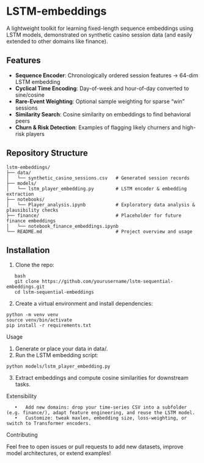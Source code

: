# LSTM-embeddings
A lightweight toolkit for learning fixed-length sequence embeddings using LSTM models, demonstrated on synthetic casino session data (and easily extended to other domains like finance).

## Features
- **Sequence Encoder**: Chronologically ordered session features → 64-dim LSTM embedding  
- **Cyclical Time Encoding**: Day-of-week and hour-of-day converted to sine/cosine  
- **Rare-Event Weighting**: Optional sample weighting for sparse “win” sessions  
- **Similarity Search**: Cosine similarity on embeddings to find behavioral peers  
- **Churn & Risk Detection**: Examples of flagging likely churners and high-risk players  

## Repository Structure
 ```
lstm-embeddings/
├── data/
│   └── synthetic_casino_sessions.csv   # Generated session records
├── models/
│   └── lstm_player_embedding.py        # LSTM encoder & embedding extraction
├── notebooks/
│   └── Player_analysis.ipynb           # Exploratory data analysis & plausibility checks
├── finance/                            # Placeholder for future finance embeddings
│   └── notebook_finance_embeddings.ipynb
└── README.md                           # Project overview and usage
 ```
## Installation
1. Clone the repo:  
```
   bash
   git clone https://github.com/yourusername/lstm-sequential-embeddings.git
   cd lstm-sequential-embeddings
```
2.	Create a virtual environment and install dependencies:
 ```
python -m venv venv
source venv/bin/activate
pip install -r requirements.txt
 ```


Usage
1.	Generate or place your data in data/.
2.	Run the LSTM embedding script:
 ```
python models/lstm_player_embedding.py
 ```

3.	Extract embeddings and compute cosine similarities for downstream tasks.

Extensibility
 ```
	•	Add new domains: drop your time-series CSV into a subfolder (e.g. finance/), adapt feature engineering, and reuse the LSTM model.
	•	Customize: tweak maxlen, embedding size, loss-weighting, or switch to Transformer encoders.
 ```
Contributing

Feel free to open issues or pull requests to add new datasets, improve model architectures, or extend examples!



